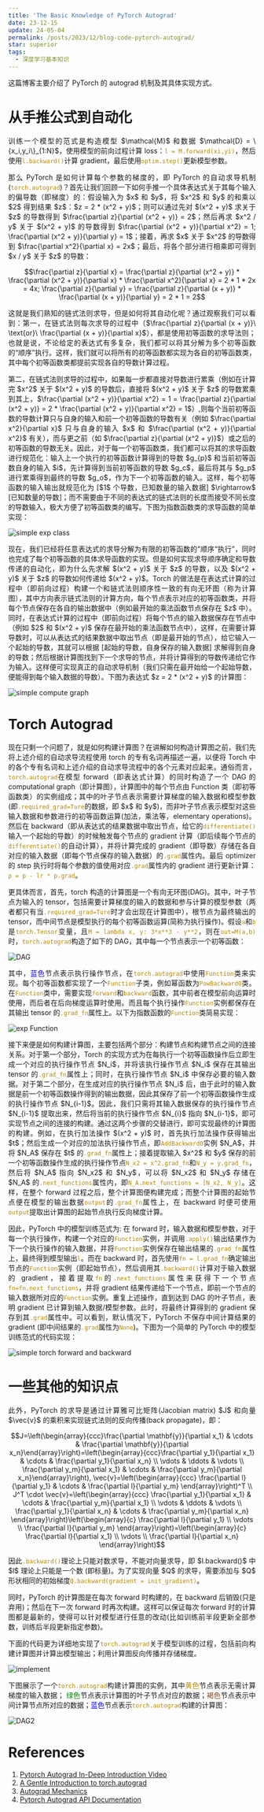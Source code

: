 ```yaml
---
title: 'The Basic Knowledge of PyTorch Autograd'
date: 23-12-15
update: 24-05-04
permalink: /posts/2023/12/blog-code-pytorch-autograd/
star: superior
tags:
  - 深度学习基本知识
---
```


<p style="text-align:justify; text-justify:inter-ideograph;">这篇博客主要介绍了 PyTorch 的 autograd 机制及其具体实现方式。</p>

从手推公式到自动化
===

<p style="text-align:justify; text-justify:inter-ideograph;">训练一个模型的范式是构造模型 $\mathcal{M}$ 和数据 $\mathcal{D} = \{x_i,y_i\}_{1:N}$，使用模型的前向过程计算 loss：<code style="color: #B58900">l = M.forward(xi,yi)</code>，然后使用<code style="color: #B58900">l.backward()</code>计算 gradient，最后使用<code style="color: #B58900">optim.step()</code>更新模型参数。</p>

<p style="text-align:justify; text-justify:inter-ideograph;">那么 PyTorch 是如何计算每个参数的梯度的，即 PyTorch 的自动求导机制(<code style="color: #B58900">torch.autograd</code>)？首先让我们回顾一下如何手推一个具体表达式关于其每个输入的偏导数（即梯度）的：假设输入为 $x$ 和 $y$，将 $x^2$ 和 $y$ 的和乘以 $2$ 得到结果 $z$：$z = 2 * (x^2 + y)$；则可以通过先对 $(x^2 + y)$ 求关于 $z$ 的导数得到 $\frac{\partial z}{\partial (x^2 + y)} = 2$；然后再求 $x^2 / y$ 关于 $(x^2 + y)$ 的导数得到 $\frac{\partial (x^2 + y)}{\partial x^2} = 1; \frac{\partial (x^2 + y)}{\partial y} = 1$；接着，再求 $x$ 关于 $x^2$ 的导数得到 $\frac{\partial x^2}{\partial x} = 2x$；最后，将各个部分进行相乘即可得到 $x / y$ 关于 $z$ 的导数：</p>

$$\frac{\partial z}{\partial x} = \frac{\partial z}{\partial (x^2 + y)} * \frac{\partial (x^2 + y)}{\partial x} * \frac{\partial x^2}{\partial x} = 2 * 1 * 2x = 4x; \frac{\partial z}{\partial y} = \frac{\partial z}{\partial (x + y)} * \frac{\partial (x + y)}{\partial y} = 2 * 1 = 2$$

<p style="text-align:justify; text-justify:inter-ideograph;">这就是我们熟知的链式法则求导，但是如何将其自动化呢？通过观察我们可以看到：第一，在链式法则每次求导的过程中（$\frac{\partial z}{\partial (x + y)}\ \text{or}\ \frac{\partial (x + y)}{\partial x}$），都是使用初等函数的求导法则；也就是说，不论给定的表达式有多复杂，我们都可以将其分解为多个初等函数的“顺序”执行。这样，我们就可以将所有的初等函数都实现为各自的初等函数类，其中每个初等函数类都提前实现各自的导数计算过程。</p>

<p style="text-align:justify; text-justify:inter-ideograph;">第二，在链式法则求导的过程中，如果每一步都直接对导数进行累乘（例如在计算完 $x^2$ 关于 $(x^2 + y)$ 的导数后，直接将 $(x^2 + y)$ 关于 $z$ 的导数累乘到其上，$\frac{\partial (x^2 + y)}{\partial x^2} = 1 = \frac{\partial z}{\partial (x^2 + y)} = 2 * \frac{\partial (x^2 + y)}{\partial x^2} = 1$）,则每个当前初等函数的导数计算只与自身的输入和前一个初等函数的导数有关（例如 $\frac{\partial x^2}{\partial x}$ 只与自身的输入 $x$ 和 $\frac{\partial (x^2 + y)}{\partial x^2}$ 有关），而与更之前（如 $\frac{\partial z}{\partial (x^2 + y)}$）或之后的初等函数的导数无关。因此，对于每一个初等函数类，我们都可以将其的求导函数进行规范化：输入上一个执行的初等函数计算得到的导数 $g_{p}$ 和当前初等函数自身的输入 $i$，先计算得到当前初等函数的导数 $g_c$，最后将其与 $g_p$ 进行累乘得到最终的导数 $g_o$，作为下一个初等函数的输入。这样，每个初等函数的输入输出就规范化为 [$1$ 个导数，已知数量的输入数据] $\rightarrow$ [已知数量的导数]；而不需要由于不同的表达式的链式法则的长度而接受不同长度的导数输入，极大方便了初等函数类的编写。下图为指数函数类的求导函数的简单实现：</p>

![simple exp class](/images/simple_exp_class.png)

<p style="text-align:justify; text-justify:inter-ideograph;">现在，我们已经将任意表达式的求导分解为有限的初等函数的“顺序“执行”，同时也完成了每个初等函数的具体求导函数的实现。但是如何实现求导顺序确定和导数传递的自动化，即为什么先求解 $(x^2 + y)$ 关于 $z$ 的导数，以及 $(x^2 + y)$ 关于 $z$ 的导数如何传递给 $(x^2 + y)$。Torch 的做法是在表达式计算的过程中（即前向过程）构建一个和链式法则顺序性一致的有向无环图（称为计算图），其中方向表示链式法则的计算方向，每个节点表示对应的初等函数类，并将每个节点保存在各自的输出数据中（例如最开始的乘法函数节点保存在 $z$ 中）。同时，在表达式计算的过程中（即前向过程）将每个节点的输入数据保存在节点中（例如 $2$ 和 $(x^2 + y)$ 保存在最开始的乘法函数节点中），这样，在需要计算导数时，可以从表达式的结果数据中取出节点（即是最开始的节点），给它输入一个起始的导数，其就可以根据 [起始的导数，自身保存的输入数据] 求解得到自身的导数；然后根据计算图找到下一个求导的节点，并将计算得到的导数传递给它作为输入。这样便可实现真正的自动求导机制（我们只需在最开始给一个起始导数，便能得到每个输入数据的导数）。下图为表达式 $z = 2 * (x^2 + y)$ 的计算图：</p>

![simple compute graph](/images/simple_compute_graph.png)

Torch Autograd
===

<p style="text-align:justify; text-justify:inter-ideograph;">现在只剩一个问题了，就是如何构建计算图？在讲解如何构造计算图之前，我们先将上述介绍的自动求导流程使用 torch 的专有名词再描述一遍，以便将 Torch 中的各个专有名词和上述介绍的自动求导流程中的各个元素对应起来。通俗而言，<code style="color: #B58900">torch.autograd</code>在模型 forward（即表达式计算）的同时构造了一个 DAG 的 computational graph（即计算图），计算图中的每个节点由 Function 类（即初等函数类）的实例组成；其中的叶子节点表示需要计算梯度的输入数据和模型参数 (即<code style="color: #B58900">.required_grad=Ture</code>的数据，即 $x$ 和 $y$)，而非叶子节点表示模型对这些输入数据和参数进行的初等函数运算(加法，乘法等，elementary operations)。然后在 backward（即从表达式的结果数据中取出节点，给它的<code style="color: #B58900">differentiate()</code>输入一个起始的导数）的时候触发每个节点的 gradient 计算（即后续每个节点的<code style="color: #B58900">differentiate()</code>的自动计算），并将计算完成的 gradient（即导数）存储在各自对应的输入数据（即每个节点保存的输入数据）的<code style="color: #B58900">.grad</code>属性内。最后 optimizer 的 step 执行时将每个参数的值使用对应<code style="color: #B58900">.grad</code>属性内的 gradient 进行更新计算：<code style="color: #B58900">p = p - lr * p.grad</code>。</p>

<p style="text-align:justify; text-justify:inter-ideograph;">更具体而言，首先，torch 构造的计算图是一个有向无环图(DAG)。其中，叶子节点为输入的 tensor，包括需要计算梯度的输入的数据和参与计算的模型参数（两者都只有当<code style="color: #B58900">.required_grad=Ture</code>时才会出现在计算图中），根节点为最终输出的 tensor，而中间节点是模型执行的每个初等函数运算(简称为执行操作)。假设<code style="color: #B58900">a</code>和<code style="color: #B58900">b</code>是<code style="color: #B58900">torch.Tensor</code>变量，且<code style="color: #B58900">M = lambda x, y: 3*x**3 - y**2</code>，则在<code style="color: #B58900">out=M(a,b)</code>时，<code style="color: #B58900">torch.autograd</code>构造了如下的 DAG，其中每一个节点表示一个初等函数：</p>

![DAG](/images/torch_autograd_DAG.png)

<p style="text-align:justify; text-justify:inter-ideograph;">其中，<span style="color: blue">蓝色</span>节点表示执行操作节点，在<code style="color: #B58900">torch.autograd</code>中使用<code style="color: #B58900">Function</code>类来实现。每个初等函数都实现了一个<code style="color: #B58900">Function</code>子类，例如幂函数为<code style="color: #B58900">PowBackward0</code>类。在<code style="color: #B58900">Function</code>类中，需要实现<code style="color: #B58900">forward</code>和<code style="color: #B58900">backward</code>函数，其中前者在模型前向运算时使用，而后者在后向梯度运算时使用。而且每个执行操作<code style="color: #B58900">Function</code>实例都保存在其输出 tensor 的<code style="color: #B58900">.grad_fn</code>属性上。以下为指数函数的<code style="color: #B58900">Function</code>类简易实现：</p>

![exp Function](/images/torch_autograd_Function.png)

<p style="text-align:justify; text-justify:inter-ideograph;">接下来便是如何构建计算图，主要包括两个部分：构建节点和构建节点之间的连接关系。对于第一个部分，Torch 的实现方式为在每执行一个初等函数操作后立即生成一个对应的执行操作节点 $N_i$，并将该执行操作节点 $N_i$ 保存在其输出 tensor 的<code style="color: #B58900">.grad_fn</code>属性上；同时，在执行操作节点 $N_i$ 中保存必要的输入数据。对于第二个部分，在生成对应的执行操作节点 $N_i$ 后，由于此时的输入数据是前一个初等函数操作得到的输出数据，因此其保存了前一个初等函数操作生成的执行操作节点 $N_{i-1}$。因此，我们只需将其输入数据保存的执行操作节点 $N_{i-1}$ 提取出来，然后将当前的执行操作节点 $N_{i}$ 指向 $N_{i-1}$，即可实现节点之间的连接的构建。通过这两个步骤的交替进行，即可实现最终的计算图的构建。例如，在执行加法操作 $(x^2 + y)$ 时，首先执行加法操作获得输出 $t$；然后生成一个对应的加法执行操作节点，即<code style="color: #B58900">AddBackward0</code>实例 $N_A$，并将 $N_A$ 保存在 $t$ 的<code style="color: #B58900">.grad_fn</code>属性上；接着提取输入 $x^2$ 和 $y$ 保存的前一个初等函数操作生成的执行操作节点<code style="color: #B58900">N_x2 = x^2.grad_fn</code>和<code style="color: #B58900">N_y = y.grad_fn</code>，然后将 $N_A$ 指向 $N_x2$ 和 $N_y$，可以将 $N_x2$ 和 $N_y$ 存储在 $N_A$ 的<code style="color: #B58900">.next_functions</code>属性内，即<code style="color: #B58900">N_A.next_functions = [N_x2, N_y]</code>。这样，在整个 forward 过程之后，整个计算图便构建完成；而整个计算图的起始节点便在模型的输出数据<code style="color: #B58900">output</code>的<code style="color: #B58900">.grad_fn</code>属性上，在 backward 时便可使用<code style="color: #B58900">output</code>提取出计算图的起始节点执行反向梯度计算。</p>

<!-- 而在 backward 时，在计算 $N_A$ 的 gradient 时，通过接受上一个节点的 gradient $g$；然后通过执行<code style="color: #B58900">N_A.backward(g)</code>来得到 $N_A$ 的 gradient $g_A$；接着提取 $N_A$ 的<code style="color: #B58900">.next_functions</code>属性来获得下一个节点 $N_x2$，并执行<code style="color: #B58900">N_x2.backward(g_A)</code>来计算其梯度。如此循环往复，即可自动化计算出计算图上的所有节点对应的输入输出数据的 gradient。下图为一个简单的自动化<code style="color: #B58900">backward()</code>函数的代码实现： -->

<!-- ![simple backward](/images/simple_backward_function.png) -->

<p style="text-align:justify; text-justify:inter-ideograph;">因此，PyTorch 中的模型训练范式为: 在 forward 时，输入数据和模型参数，对于每一个执行操作，构建一个对应的<code style="color: #B58900">Function</code>实例，并调用<code style="color: #B58900">.apply()</code>输出结果作为下一个执行操作的输入数据，并将<code style="color: #B58900">Function</code>实例保存在输出结果的<code style="color: #B58900">.grad_fn</code>属性上，最终得到模型输出<code style="color: #B58900">l</code>。而在 backward 时，首先使用<code style="color: #B58900">fn = l.grad_fn</code>确定输出节点的<code style="color: #B58900">Function</code>实例（即起始节点），然后调用其<code style="color: #B58900">.backward()</code>计算对于输入数据的 gradient，接着提取<code style="color: #B58900">fn</code>的<code style="color: #B58900">.next_functions</code>属性来获得下一个节点<code style="color: #B58900">fn=fn.next_functions</code>，并将 gradient 结果传递给下一个节点，即前一个节点的输入数据所对应的<code style="color: #B58900">Function</code>实例。重复上述操作，直到达到 DAG 的叶子节点，表明 gradient 已计算到输入数据/模型参数。此时，将最终计算得到的 gradient 保存到其<code style="color: #B58900">.grad</code>属性中。可以看到，默认情况下，PyTorch 不保存中间计算结果的 gradient (即中间结果的<code style="color: #B58900">.grad</code>属性为<code style="color: #B58900">None</code>)。下图为一个简单的 PyTorch 中的模型训练范式的代码实现：</p>

![simple torch forward and backward](/images/simple_torch_forward_backward.png)

一些其他的知识点
===

<p style="text-align:justify; text-justify:inter-ideograph;">此外，PyTorch 的求导是通过计算雅可比矩阵(Jacobian matrix) $J$ 和向量 $\vec{v}$ 的乘积来实现链式法则的反向传播(back propagate)，即：</p>

$$J=\left(\begin{array}{ccc}\frac{\partial \mathbf{y}}{\partial x_1} & \cdots & \frac{\partial \mathbf{y}}{\partial x_n}\end{array}\right)=\left(\begin{array}{ccc}\frac{\partial y_1}{\partial x_1} & \cdots & \frac{\partial y_1}{\partial x_n} \\ \vdots & \ddots & \vdots \\ \frac{\partial y_m}{\partial x_1} & \cdots & \frac{\partial y_m}{\partial x_n}\end{array}\right), \vec{v}=\left(\begin{array}{ccc}
\frac{\partial l}{\partial y_1} & \cdots & \frac{\partial l}{\partial y_m}
\end{array}\right)^T \\ J^T \cdot \vec{v}=\left(\begin{array}{ccc}
\frac{\partial y_1}{\partial x_1} & \cdots & \frac{\partial y_m}{\partial x_1} \\
\vdots & \ddots & \vdots \\
\frac{\partial y_1}{\partial x_n} & \cdots & \frac{\partial y_m}{\partial x_n}
\end{array}\right)\left(\begin{array}{c}
\frac{\partial l}{\partial y_1} \\
\vdots \\
\frac{\partial l}{\partial y_m}
\end{array}\right)=\left(\begin{array}{c}
\frac{\partial l}{\partial x_1} \\
\vdots \\
\frac{\partial l}{\partial x_n}
\end{array}\right)$$

<p style="text-align:justify; text-justify:inter-ideograph;">因此<code style="color: #B58900">.backward()</code>理论上只能对数求导，不能对向量求导，即 $l.backward()$ 中 $l$ 理论上只能是一个数 (即标量)。为了实现向量 $Q$ 的求导，需要添加与 $Q$ 形状相同的初始梯度<code style="color: #B58900">Q.backward(gradient = init_gradient)</code>。</p>

<p style="text-align:justify; text-justify:inter-ideograph;">同时，PyTorch 的计算图是在每次 forward 时构建的，在 backward 后销毁(只是弃用)；然后在下一次 forward 时再次构建。这样可以保证每次 forward 时的计算图都是最新的，使得可以针对模型进行任意的改动(比如训练前半段更新全部参数，训练后半段更新指定参数)。</p>

<p style="text-align:justify; text-justify:inter-ideograph;">下面的代码更为详细地实现了<code style="color: #B58900">torch.autograd</code>关于模型训练的过程，包括前向构建计算图并计算出模型输出；利用计算图反向传播并存储梯度。</p>

![implement](/images/torch_autograd_implement.png)

<p style="text-align:justify; text-justify:inter-ideograph;">下图展示了一个<code style="color: #B58900">torch.autograd</code>构建计算图的实例，其中<span style="color: #B58900">黄色</span>节点表示无需计算梯度的输入数据；
<span style="color: green">绿色</span>节点表示计算图的叶子节点对应的数据；<span style="color: saddlebrown">褐色</span>节点表示中间计算节点所对应的数据；<span style="color: blue">蓝色</span>节点表示<code style="color: #B58900">torch.autograd</code>构建的计算图：</p>

![DAG2](/images/torch_autograd_DAG2.png)

References
===

1. [Pytorch Autograd In-Deep Introduction Video](https://www.youtube.com/watch?v=MswxJw-8PvE)
2. [A Gentle Introduction to torch.autograd](https://pytorch.org/tutorials/beginner/blitz/autograd_tutorial.html?highlight=torch%20autograd)
3. [Autograd Mechanics](https://pytorch.org/docs/stable/notes/autograd.html)
4. [Pytorch Autograd API Documentation](https://pytorch.org/docs/stable/autograd.html)